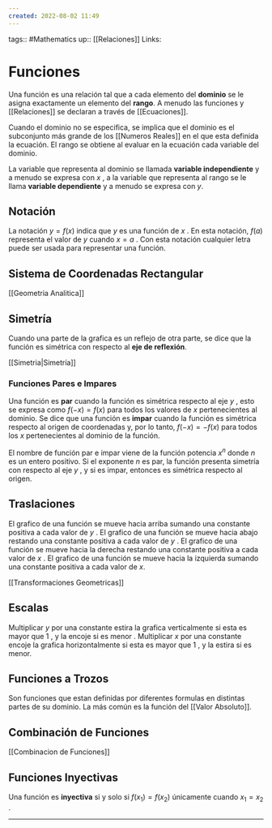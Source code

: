 ```yaml
---
created: 2022-08-02 11:49
---
```

tags:: #Mathematics 
up:: [[Relaciones]]
Links: 
# Funciones
Una función es una relación tal que a cada elemento del **dominio** se le asigna exactamente un elemento del **rango**. A menudo las funciones y [[Relaciones]] se declaran a través de [[Ecuaciones]].

Cuando el dominio no se especifica, se implica que el dominio es el subconjunto más grande de los [[Numeros Reales]] en el que esta definida la ecuación. El rango se obtiene al evaluar en la ecuación cada variable del dominio.

La variable que representa al dominio se llamada **variable independiente** y a menudo se expresa con $x$ , a la variable que representa al rango se le llama **variable dependiente** y a menudo se expresa con $y$.

## Notación
La notación $y=f(x)$ indica que $y$ es una función de $x$ . En esta notación, $f(a)$ representa el valor de $y$ cuando $x=a$ . Con esta notación cualquier letra puede ser usada para representar una función.

## Sistema de Coordenadas Rectangular
[[Geometria Analitica]]

## Simetría
Cuando una parte de la grafica es un reflejo de otra parte, se dice que la función es simétrica con respecto al **eje de reflexión**.

[[Simetria|Simetría]]

### Funciones Pares e Impares
Una función es **par** cuando la función es simétrica respecto al eje $y$ , esto se expresa como $f(-x)=f(x)$ para todos los valores de $x$ pertenecientes al dominio. Se dice que una función es **impar** cuando la función es simétrica respecto al origen de coordenadas y, por lo tanto, $f(-x)=-f(x)$ para todos los $x$ pertenecientes al dominio de la función.

El nombre de función par e impar viene de la función potencia $x^{n}$ donde $n$ es un entero positivo. Si el exponente $n$ es par, la función presenta simetría con respecto al eje $y$ , y si es impar, entonces es simétrica respecto al origen.

## Traslaciones
El grafico de una función se mueve hacia arriba sumando una constante positiva a cada valor de $y$ . El grafico de una función se mueve hacia abajo restando una constante positiva a cada valor de $y$ . El grafico de una función se mueve hacia la derecha restando una constante positiva a cada valor de $x$ . El grafico de una función se mueve hacia la izquierda sumando una constante positiva a cada valor de $x$.

[[Transformaciones Geometricas]]

## Escalas
Multiplicar $y$ por una constante estira la grafica verticalmente si esta es mayor que $1$ , y la encoje si es menor . Multiplicar $x$ por una constante encoje la grafica horizontalmente si esta es mayor que $1$ , y la estira si es menor.

## Funciones a Trozos
Son funciones que estan definidas por diferentes formulas en distintas partes de su dominio. La más común es la función del [[Valor Absoluto]].

## Combinación de Funciones
[[Combinacion de Funciones]]

## Funciones Inyectivas
Una función es **inyectiva** si y solo si $f(x_{1})=f(x_{2})$ únicamente cuando $x_{1}=x_{2}$ .
___
